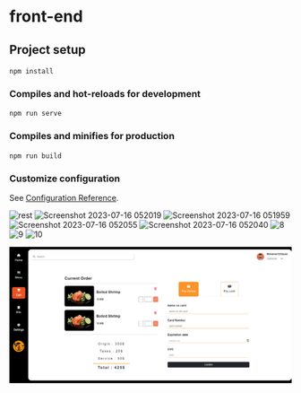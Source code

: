 # front-end

## Project setup

```
npm install
```

### Compiles and hot-reloads for development

```
npm run serve
```

### Compiles and minifies for production

```
npm run build
```

### Customize configuration

See [Configuration Reference](https://cli.vuejs.org/config/).

![rest](https://github.com/imohamedsayed/Restaurant-web-application-Frontend/assets/77249736/2818e15a-d992-4b4d-92a8-c4183e89d39e)
![Screenshot 2023-07-16 052019](https://github.com/imohamedsayed/Restaurant-web-application-Frontend/assets/77249736/92e9fe75-96b0-4580-b8f2-fa7cc664b968)
![Screenshot 2023-07-16 051959](https://github.com/imohamedsayed/Restaurant-web-application-Frontend/assets/77249736/b8cac1a4-362b-453b-aeca-dd52d2a60c93)
![Screenshot 2023-07-16 052055](https://github.com/imohamedsayed/Restaurant-web-application-Frontend/assets/77249736/7174ac1b-83f2-4fb8-9eec-871159cf05e2)
![Screenshot 2023-07-16 052040](https://github.com/imohamedsayed/Restaurant-web-application-Frontend/assets/77249736/df33646c-7187-44ba-98bb-d5d2a72416da)
![8](https://github.com/imohamedsayed/Restaurant-web-application-Frontend/assets/77249736/2ea0e788-5432-49c4-9d95-a6c8559fb951)
![9](https://github.com/imohamedsayed/Restaurant-web-application-Frontend/assets/77249736/d6143978-e9c4-40bc-a9a2-dc658557b497)
![10](https://github.com/imohamedsayed/Restaurant-web-application-Frontend/assets/77249736/e7c2ee1a-8021-42c8-ad85-4867aa520acb)

![Alt text](<Screenshot 2023-07-16 064017.png>)
